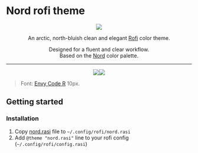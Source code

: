 # Nord rofi theme
<p align="center"><a href="https://github.com/arcticicestudio/nord/releases/tag/v0.2.0"><img src="https://img.shields.io/badge/Nord-v0.2.0-88C0D0.svg?style=flat-square"/></a></p>

<p align="center">An arctic, north-bluish clean and elegant <a href="https://github.com/davatorium/rofi">Rofi</a> color theme.</p>

<p align="center">Designed for a fluent and clear workflow.<br>
Based on the <a href="https://github.com/arcticicestudio/nord">Nord</a> color palette.</p>

---

<p align="center"><img src="https://raw.githubusercontent.com/undiabler/nord-rofi-theme/master/image1.png"/><img src="https://raw.githubusercontent.com/undiabler/nord-rofi-theme/master/image2.png"/><blockquote>Font: <a href="https://damieng.com/blog/2008/05/26/envy-code-r-preview-7-coding-font-released">Envy Code R</a> 10px.</blockquote></p>

## Getting started
### Installation
1. Copy <a href="https://raw.githubusercontent.com/undiabler/nord-rofi-theme/master/nord.rasi">nord.rasi</a> file to `~/.config/rofi/nord.rasi`
2. Add `@theme "nord.rasi"` line to your rofi config (`~/.config/rofi/config.rasi`)
